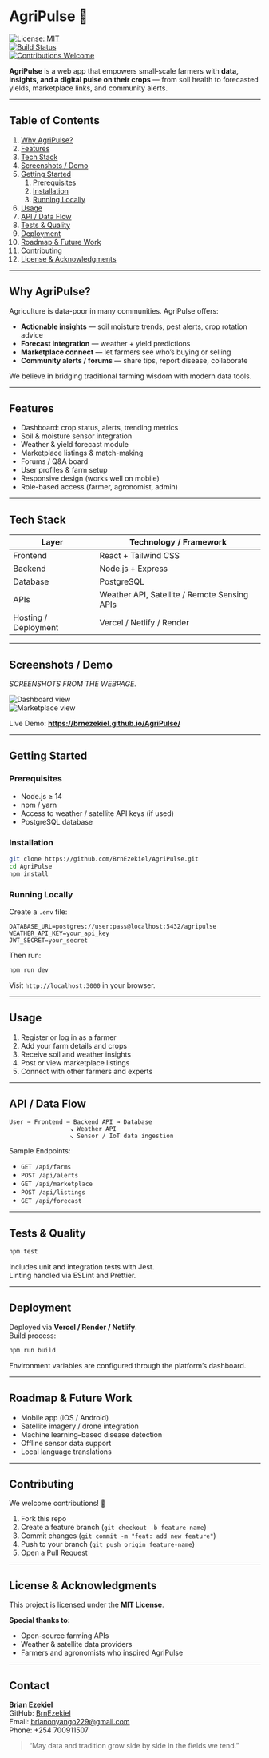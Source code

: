 # AgriPulse 🌱

[![License: MIT](https://img.shields.io/badge/License-MIT-blue.svg)](LICENSE)  
[![Build Status](https://img.shields.io/badge/build-passing-brightgreen.svg)](https://github.com/BrnEzekiel/AgriPulse/actions)  
[![Contributions Welcome](https://img.shields.io/badge/contributions-welcome-orange.svg)]()

**AgriPulse** is a web app that empowers small‑scale farmers with **data, insights, and a digital pulse on their crops** — from soil health to forecasted yields, marketplace links, and community alerts.

---

## Table of Contents

1. [Why AgriPulse?](#why-agripulse)  
2. [Features](#features)  
3. [Tech Stack](#tech-stack)  
4. [Screenshots / Demo](#screenshots--demo)  
5. [Getting Started](#getting-started)  
   1. [Prerequisites](#prerequisites)  
   2. [Installation](#installation)  
   3. [Running Locally](#running-locally)  
6. [Usage](#usage)  
7. [API / Data Flow](#api--data-flow)  
8. [Tests & Quality](#tests--quality)  
9. [Deployment](#deployment)  
10. [Roadmap & Future Work](#roadmap--future-work)  
11. [Contributing](#contributing)  
12. [License & Acknowledgments](#license--acknowledgments)  

---

## Why AgriPulse?

Agriculture is data-poor in many communities. AgriPulse offers:

- **Actionable insights** — soil moisture trends, pest alerts, crop rotation advice  
- **Forecast integration** — weather + yield predictions  
- **Marketplace connect** — let farmers see who’s buying or selling  
- **Community alerts / forums** — share tips, report disease, collaborate  

We believe in bridging traditional farming wisdom with modern data tools.

---

## Features

- Dashboard: crop status, alerts, trending metrics  
- Soil & moisture sensor integration  
- Weather & yield forecast module  
- Marketplace listings & match-making  
- Forums / Q&A board  
- User profiles & farm setup  
- Responsive design (works well on mobile)  
- Role-based access (farmer, agronomist, admin)

---

## Tech Stack

| Layer | Technology / Framework |
|-------|------------------------|
| Frontend | React + Tailwind CSS |
| Backend | Node.js + Express |
| Database | PostgreSQL |
| APIs | Weather API, Satellite / Remote Sensing APIs |
| Hosting / Deployment | Vercel / Netlify / Render |

---

## Screenshots / Demo

_SCREENSHOTS FROM THE WEBPAGE._

![Dashboard view](/dash.png)  
![Marketplace view](/market.png)  

Live Demo: **https://brnezekiel.github.io/AgriPulse/**

---

## Getting Started

### Prerequisites

- Node.js ≥ 14  
- npm / yarn  
- Access to weather / satellite API keys (if used)  
- PostgreSQL database

### Installation

```bash
git clone https://github.com/BrnEzekiel/AgriPulse.git
cd AgriPulse
npm install
```

### Running Locally

Create a `.env` file:

```
DATABASE_URL=postgres://user:pass@localhost:5432/agripulse
WEATHER_API_KEY=your_api_key
JWT_SECRET=your_secret
```

Then run:

```bash
npm run dev
```

Visit `http://localhost:3000` in your browser.

---

## Usage

1. Register or log in as a farmer  
2. Add your farm details and crops  
3. Receive soil and weather insights  
4. Post or view marketplace listings  
5. Connect with other farmers and experts  

---

## API / Data Flow

```
User → Frontend → Backend API → Database  
                 ↘ Weather API  
                 ↘ Sensor / IoT data ingestion  
```

Sample Endpoints:

- `GET /api/farms`  
- `POST /api/alerts`  
- `GET /api/marketplace`  
- `POST /api/listings`  
- `GET /api/forecast`  

---

## Tests & Quality

```bash
npm test
```

Includes unit and integration tests with Jest.  
Linting handled via ESLint and Prettier.

---

## Deployment

Deployed via **Vercel / Render / Netlify**.  
Build process:

```bash
npm run build
```

Environment variables are configured through the platform’s dashboard.

---

## Roadmap & Future Work

- Mobile app (iOS / Android)  
- Satellite imagery / drone integration  
- Machine learning–based disease detection  
- Offline sensor data support  
- Local language translations  

---

## Contributing

We welcome contributions! 🎉

1. Fork this repo  
2. Create a feature branch (`git checkout -b feature-name`)  
3. Commit changes (`git commit -m "feat: add new feature"`)  
4. Push to your branch (`git push origin feature-name`)  
5. Open a Pull Request  

---

## License & Acknowledgments

This project is licensed under the **MIT License**.

**Special thanks to:**  
- Open-source farming APIs  
- Weather & satellite data providers  
- Farmers and agronomists who inspired AgriPulse  

---

## Contact

**Brian Ezekiel**  
GitHub: [BrnEzekiel](https://github.com/BrnEzekiel)  
Email: brianonyango229@gmail.com  
Phone: +254 700911507

> “May data and tradition grow side by side in the fields we tend.”
